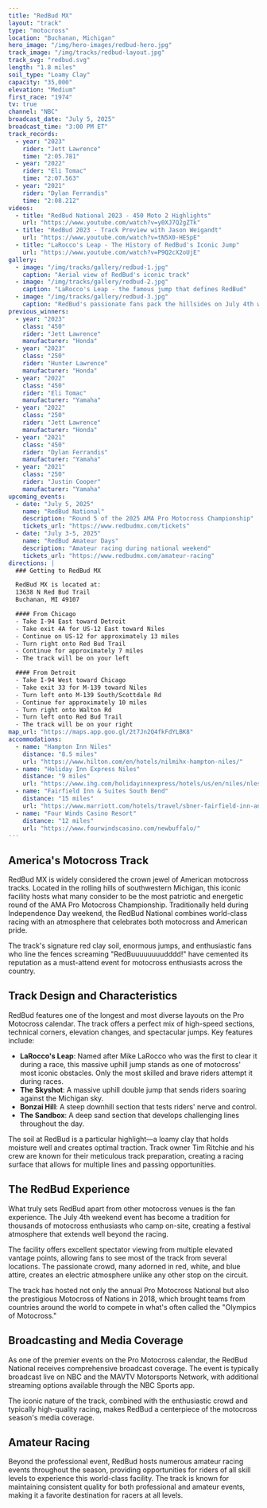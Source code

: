 ```yaml
---
title: "RedBud MX"
layout: "track"
type: "motocross"
location: "Buchanan, Michigan"
hero_image: "/img/hero-images/redbud-hero.jpg"
track_image: "/img/tracks/redbud-layout.jpg"
track_svg: "redbud.svg"
length: "1.8 miles"
soil_type: "Loamy Clay"
capacity: "35,000"
elevation: "Medium"
first_race: "1974"
tv: true
channel: "NBC"
broadcast_date: "July 5, 2025"
broadcast_time: "3:00 PM ET"
track_records:
  - year: "2023"
    rider: "Jett Lawrence"
    time: "2:05.781"
  - year: "2022"
    rider: "Eli Tomac"
    time: "2:07.563"
  - year: "2021"
    rider: "Dylan Ferrandis"
    time: "2:08.212"
videos:
  - title: "RedBud National 2023 - 450 Moto 2 Highlights"
    url: "https://www.youtube.com/watch?v=y0XJ7Q2gZTk"
  - title: "RedBud 2023 - Track Preview with Jason Weigandt"
    url: "https://www.youtube.com/watch?v=tN5X0-HESpE"
  - title: "LaRocco's Leap - The History of RedBud's Iconic Jump"
    url: "https://www.youtube.com/watch?v=P9Q2cX2oUjE"
gallery:
  - image: "/img/tracks/gallery/redbud-1.jpg"
    caption: "Aerial view of RedBud's iconic track"
  - image: "/img/tracks/gallery/redbud-2.jpg"
    caption: "LaRocco's Leap - the famous jump that defines RedBud"
  - image: "/img/tracks/gallery/redbud-3.jpg"
    caption: "RedBud's passionate fans pack the hillsides on July 4th weekend"
previous_winners:
  - year: "2023"
    class: "450"
    rider: "Jett Lawrence"
    manufacturer: "Honda"
  - year: "2023"
    class: "250"
    rider: "Hunter Lawrence"
    manufacturer: "Honda"
  - year: "2022"
    class: "450"
    rider: "Eli Tomac"
    manufacturer: "Yamaha"
  - year: "2022"
    class: "250"
    rider: "Jett Lawrence"
    manufacturer: "Honda"
  - year: "2021"
    class: "450"
    rider: "Dylan Ferrandis"
    manufacturer: "Yamaha"
  - year: "2021"
    class: "250"
    rider: "Justin Cooper"
    manufacturer: "Yamaha"
upcoming_events:
  - date: "July 5, 2025"
    name: "RedBud National"
    description: "Round 5 of the 2025 AMA Pro Motocross Championship"
    tickets_url: "https://www.redbudmx.com/tickets"
  - date: "July 3-5, 2025"
    name: "RedBud Amateur Days"
    description: "Amateur racing during national weekend"
    tickets_url: "https://www.redbudmx.com/amateur-racing"
directions: |
  ### Getting to RedBud MX

  RedBud MX is located at:  
  13638 N Red Bud Trail  
  Buchanan, MI 49107

  #### From Chicago
  - Take I-94 East toward Detroit
  - Take exit 4A for US-12 East toward Niles
  - Continue on US-12 for approximately 13 miles
  - Turn right onto Red Bud Trail
  - Continue for approximately 7 miles
  - The track will be on your left

  #### From Detroit
  - Take I-94 West toward Chicago
  - Take exit 33 for M-139 toward Niles
  - Turn left onto M-139 South/Scottdale Rd
  - Continue for approximately 10 miles
  - Turn right onto Walton Rd
  - Turn left onto Red Bud Trail
  - The track will be on your right
map_url: "https://maps.app.goo.gl/2t7Jn2Q4fkFdYLBK8"
accommodations:
  - name: "Hampton Inn Niles"
    distance: "8.5 miles"
    url: "https://www.hilton.com/en/hotels/nilmihx-hampton-niles/"
  - name: "Holiday Inn Express Niles"
    distance: "9 miles"
    url: "https://www.ihg.com/holidayinnexpress/hotels/us/en/niles/nlesm/hoteldetail"
  - name: "Fairfield Inn & Suites South Bend"
    distance: "15 miles"
    url: "https://www.marriott.com/hotels/travel/sbner-fairfield-inn-and-suites-south-bend-mishawaka/"
  - name: "Four Winds Casino Resort"
    distance: "12 miles"
    url: "https://www.fourwindscasino.com/newbuffalo/"
---
```


## America's Motocross Track

RedBud MX is widely considered the crown jewel of American motocross tracks. Located in the rolling hills of southwestern Michigan, this iconic facility hosts what many consider to be the most patriotic and energetic round of the AMA Pro Motocross Championship. Traditionally held during Independence Day weekend, the RedBud National combines world-class racing with an atmosphere that celebrates both motocross and American pride.

The track's signature red clay soil, enormous jumps, and enthusiastic fans who line the fences screaming "RedBuuuuuuuudddd!" have cemented its reputation as a must-attend event for motocross enthusiasts across the country.

## Track Design and Characteristics

RedBud features one of the longest and most diverse layouts on the Pro Motocross calendar. The track offers a perfect mix of high-speed sections, technical corners, elevation changes, and spectacular jumps. Key features include:

- **LaRocco's Leap**: Named after Mike LaRocco who was the first to clear it during a race, this massive uphill jump stands as one of motocross' most iconic obstacles. Only the most skilled and brave riders attempt it during races.
- **The Skyshot**: A massive uphill double jump that sends riders soaring against the Michigan sky.
- **Bonzai Hill**: A steep downhill section that tests riders' nerve and control.
- **The Sandbox**: A deep sand section that develops challenging lines throughout the day.

The soil at RedBud is a particular highlight—a loamy clay that holds moisture well and creates optimal traction. Track owner Tim Ritchie and his crew are known for their meticulous track preparation, creating a racing surface that allows for multiple lines and passing opportunities.

## The RedBud Experience

What truly sets RedBud apart from other motocross venues is the fan experience. The July 4th weekend event has become a tradition for thousands of motocross enthusiasts who camp on-site, creating a festival atmosphere that extends well beyond the racing.

The facility offers excellent spectator viewing from multiple elevated vantage points, allowing fans to see most of the track from several locations. The passionate crowd, many adorned in red, white, and blue attire, creates an electric atmosphere unlike any other stop on the circuit.

The track has hosted not only the annual Pro Motocross National but also the prestigious Motocross of Nations in 2018, which brought teams from countries around the world to compete in what's often called the "Olympics of Motocross."

## Broadcasting and Media Coverage

As one of the premier events on the Pro Motocross calendar, the RedBud National receives comprehensive broadcast coverage. The event is typically broadcast live on NBC and the MAVTV Motorsports Network, with additional streaming options available through the NBC Sports app.

The iconic nature of the track, combined with the enthusiastic crowd and typically high-quality racing, makes RedBud a centerpiece of the motocross season's media coverage.

## Amateur Racing

Beyond the professional event, RedBud hosts numerous amateur racing events throughout the season, providing opportunities for riders of all skill levels to experience this world-class facility. The track is known for maintaining consistent quality for both professional and amateur events, making it a favorite destination for racers at all levels.